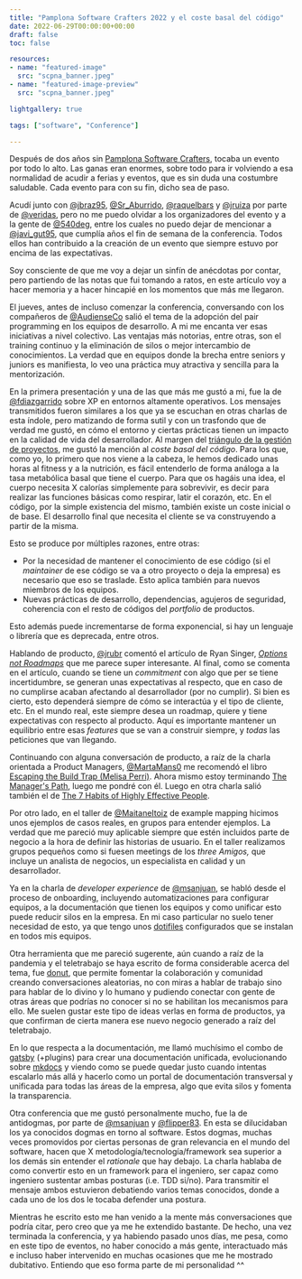 ```yaml
---
title: "Pamplona Software Crafters 2022 y el coste basal del código"
date: 2022-06-29T00:00:00+00:00
draft: false
toc: false

resources:
- name: "featured-image"
  src: "scpna_banner.jpeg"
- name: "featured-image-preview"
  src: "scpna_banner.jpeg"

lightgallery: true

tags: ["software", "Conference"]

---
```


Después de dos años sin [Pamplona Software Crafters](https://pamplonaswcraft.com/), tocaba un evento por todo lo alto. Las ganas eran enormes, sobre todo para ir volviendo a esa normalidad de acudir a ferias y eventos, que es sin duda una costumbre saludable. Cada evento para con su fin, dicho sea de paso. 

Acudí junto con [@jbraz95](https://twitter.com/jbraz95), [@Sr_Aburrido](https://twitter.com/Sr_Aburrido), [@raquelbars](https://twitter.com/raquelbars) y [@jruiza](https://es.linkedin.com/in/jruiza) por parte de [@veridas](https://twitter.com/Veridas), pero no me puedo olvidar a los organizadores del evento y a la gente de [@540deg](https://twitter.com/540deg), entre los cuales no puedo dejar de mencionar a [@javi_gut95](https://twitter.com/javi_gut95), que cumplía años el fin de semana de  la conferencia. Todos ellos han contribuido a la creación de un evento que  siempre estuvo por encima de las expectativas.

Soy consciente de que me voy a dejar un sinfín de anécdotas por contar, pero partiendo de las notas que fui tomando a ratos, en este artículo voy a hacer memoria y a hacer hincapié en los momentos  que más me llegaron.

El jueves, antes de incluso comenzar la conferencia, conversando con los compañeros de [@AudienseCo](https://twitter.com/AudienseCo) salió el tema de la adopción del pair programming en los equipos de desarrollo. A mi me encanta ver esas iniciativas a nivel colectivo. Las ventajas más notorias, entre otras, son el training continuo y la eliminación de silos o mejor intercambio de conocimientos. La verdad que en equipos donde la brecha entre seniors y juniors es manifiesta, lo veo una práctica muy atractiva y sencilla para la mentorización.

En la primera presentación y una de las que más me gustó a mi, fue la de [@fdiazgarrido](https://twitter.com/fdiazgarrido) sobre XP en entornos altamente operativos. Los mensajes transmitidos fueron similares a los que ya se escuchan en otras charlas de esta índole, pero matizando de forma sutil y con un trasfondo que de verdad me gustó, en cómo el entorno y ciertas prácticas tienen un impacto en la calidad de vida del desarrollador. Al margen del [triángulo de la gestión de proyectos](https://www.pmi.org/learning/library/beyond-iron-triangle-year-zero-6381), me gustó la mención al _coste basal del código_. Para los que, como yo, lo primero que nos viene a la cabeza, le hemos dedicado unas horas al fitness y a la nutrición, es fácil entenderlo de forma análoga a la tasa metabólica basal que tiene el cuerpo. Para que os hagáis una idea, el cuerpo necesita  X calorías simplemente para sobrevivir, es decir para realizar las funciones básicas como respirar, latir el corazón, etc. En el código, por la simple existencia del mismo, también existe un coste inicial o de base.  El desarrollo final que necesita el cliente se va construyendo a partir de la misma.

Esto se produce por múltiples razones, entre otras:

* Por la necesidad de mantener el conocimiento de ese código (si el _maintainer_ de ese código se va a otro proyecto o deja la empresa) es necesario que eso se traslade. Esto aplica también para nuevos miembros de los equipos.
* Nuevas prácticas de desarrollo, dependencias, agujeros de seguridad, coherencia con el resto de códigos del _portfolio_ de productos.

Esto además puede incrementarse de forma exponencial, si hay un lenguaje o librería que es deprecada, entre otros.

Hablando de producto, [@jrubr](https://twitter.com/jrubr) comentó el artículo de Ryan Singer, _[Options not Roadmaps](https://m.signalvnoise.com/options-not-roadmaps/)_ que me parece super interesante. Al final, como se comenta en el artículo, cuando se tiene un _commitment_ con algo que per se tiene incertidumbre, se generan unas expectativas al respecto, que en caso de no cumplirse acaban afectando al desarrollador (por no cumplir). Si bien es cierto, esto dependerá siempre de cómo se interactúa y el tipo de cliente, etc. En el mundo real, este siempre desea un roadmap, quiere y tiene expectativas con respecto al producto. Aquí es importante mantener un equilibrio entre esas _features_ que se van a construir siempre, y _todas_ las peticiones que van llegando.

Continuando con alguna conversación de producto, a raíz de la charla orientada a Product Managers, [@MartaMans0](https://twitter.com/MartaMans0) me recomendó el libro [Escaping the Build Trap (Melisa Perri)](https://www.amazon.com/Escaping-Build-Trap-Effective-Management/dp/149197379X). Ahora mismo estoy terminando [The Manager's Path](https://www.amazon.com/Managers-Path-Leaders-Navigating-Growth/dp/1491973897), luego me pondré con él. Luego en otra charla salió también el de [The 7 Habits of Highly Effective People](https://www.amazon.com/Habits-Highly-Effective-People-Powerful/dp/1982137274/ref=sr_1_1?crid=3731IFTJD9SH0&keywords=7+habits+of+highly+effective+people&qid=1656501362&s=books&sprefix=7+habits%2Cstripbooks-intl-ship%2C332&sr=1-1).

Por otro lado, en el taller de [@MaitaneItoiz](https://twitter.com/MaitaneItoiz)  de example mapping hicimos unos ejemplos de casos reales, en grupos para entender ejemplos. La verdad que me pareció muy aplicable siempre que estén incluidos parte de negocio a la hora de definir las historias de usuario. En el taller realizamos grupos pequeños como si fuesen meetings de los _three Amigos,_ que incluye un analista de negocios, un especialista en calidad y un desarrollador.

Ya en la charla de _developer experience_ de [@msanjuan](https://twitter.com/msanjuan), se habló desde el proceso de onboarding, incluyendo automatizaciones para configurar equipos, a la documentación que tienen los equipos y como unificar esto puede reducir silos en la empresa. En mi caso particular no suelo tener necesidad de esto, ya que tengo unos [dotifiles](https://dotfiles.github.io/) configurados que se instalan en todos mis equipos.

Otra herramienta que me pareció sugerente, aún cuando a raíz de la pandemia y el teletrabajo se haya escrito de forma considerable acerca del tema, fue [donut](https://www.donut.com/), que permite fomentar la colaboración y comunidad creando conversaciones aleatorias, no con miras a hablar de trabajo sino para hablar de lo divino y lo humano y pudiendo conectar con gente de otras áreas que podrías no conocer si no se habilitan los mecanismos para ello. Me suelen gustar este tipo de ideas verlas en forma de productos, ya que confirman de cierta manera ese nuevo negocio generado a raíz del teletrabajo. 

En lo que respecta a la documentación, me llamó muchísimo el combo de [gatsby](https://github.com/gatsbyjs/gatsby) (+plugins) para crear una documentación unificada, evolucionando sobre [mkdocs](https://github.com/mkdocs/mkdocs) y viendo como se puede quedar justo cuando intentas escalarlo más allá y hacerlo como un portal de documentación transversal y unificada para todas las áreas de la empresa, algo que evita silos y fomenta la transparencia.

Otra conferencia que me gustó personalmente mucho, fue la de antidogmas, por parte de [@msanjuan](https://twitter.com/msanjuan)  y [@flipper83](https://twitter.com/flipper83). En esta se dilucidaban los ya conocidos dogmas en torno al software. Estos dogmas, muchas veces promovidos por ciertas personas de gran relevancia en el mundo del software, hacen que X metodología/tecnología/framework sea superior a los demás sin entender el _rationale_ que hay debajo. La charla hablaba de como convertir esto en un framework para el ingeniero, ser capaz como ingeniero sustentar ambas posturas (i.e. TDD si/no). Para transmitir el mensaje ambos estuvieron debatiendo varios temas conocidos, donde a cada uno de los dos le tocaba defender una postura.

Mientras he escrito esto me han venido a la mente más conversaciones que podría citar, pero creo que ya me he extendido bastante. De hecho, una vez terminada la conferencia, y ya habiendo pasado unos días, me pesa, como en este tipo de eventos, no haber conocido a más gente, interactuado más e incluso haber intervenido en muchas ocasiones que me he mostrado dubitativo. Entiendo que eso forma parte de mi personalidad ^^
